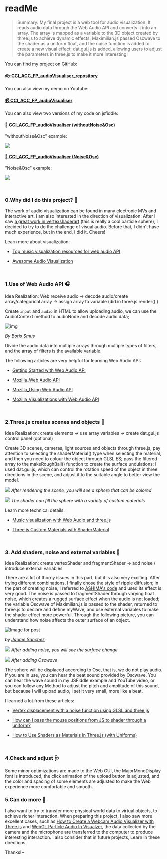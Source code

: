 # readMe

> Summary: My final project is a web tool for audio visualization. It reads audio data through the Web Audio API and converts it into an array. The array is mapped as a variable to the 3D object created by three.js to achieve dynamic effects; Maximilian.js passed Oscwave to the shader as a uniform float, and the noise function is added to create a new visual effect; dat.gui.js is added, allowing users to adjust the parameters in three.js to make it more interesting!

You can find my project on GitHub:

#### [👓 CCI_ACC_FP_audioVisualiser_repository](https://github.com/ShuSQ/CCI_ACC_FP_coding)


You can also view my demo on Youtube:

#### [📹 CCI_ACC_FP_audioVisualiser](https://www.youtube.com/watch?v=2ZJa9D-FDN8)


You can also view two versions of my code on jsfiddle: 

#### [🧩 CCI_ACC_FP_audioVisualiser (withoutNoise&Osc)](https://jsfiddle.net/SQShu/68w9fmhg/12/)

"withoutNoise&Osc" example:

![](https://miro.medium.com/max/2000/1*zyFn9ywwCByy8ncCKXh6HQ.png)


#### [🧩 CCI_ACC_FP_audioVisualiser (Noise&Osc)](https://jsfiddle.net/SQShu/n1pd8abk/15/)

"Noise&Osc" example:

![](https://miro.medium.com/max/2000/1*y0XH4zc82Rtc6eIRYoO9LQ.png)


</br>

### 0.Why did I do this project? 🧐

The work of audio visualization can be found in many electronic MVs and interactive art. I am also interested in the direction of visualization. After I saw [a great work in vertexshaderart](https://www.vertexshaderart.com/art/nNYZMHxiLMR2xAncW) (this is really a cool particle sphere), I decided to try to do the challenge of visual audio. Before that, I didn't have much experience, but in the end, I did it. Cheers!

Learn more about visualization:

* [Top music visualization resources for web audio API](https://blog.prototypr.io/get-started-with-the-web-audio-api-for-music-visualization-b6f594416a16)

* [Awesome Audio Visualization](https://github.com/willianjusten/awesome-audio-visualization/blob/master/Readme.md)

</br>

### 1.Use of Web Audio API 🎧

Idea Realization: Web receive audio -> decode audio/create array/categorical array -> assign array to variable (did in three.js render() )

Create `input` and `audio` in HTML to allow uploading audio, we can use the AudioContext method to audioNode and decode audio data;

![img](https://www.html5rocks.com/en/tutorials/webaudio/intro/diagrams/gain.png)

*By [Boris Smus](https://www.html5rocks.com/profiles/#smus)*

Divide the audio data into multiple arrays through multiple types of filters, and the array of filters is the available variable.

The following articles are very helpful for learning Web Audio API:

* [Getting Started with Web Audio API](https://www.html5rocks.com/en/tutorials/webaudio/intro/)

* [Mozilla_Web Audio API](https://developer.mozilla.org/en-US/docs/Web/API/Web_Audio_API)

* [Mozilla_Using Web Audio API](https://developer.mozilla.org/en-US/docs/Web/API/Web_Audio_API/Using_Web_Audio_API)

* [Mozilla_Visualizations with Web Audio API](https://developer.mozilla.org/en-US/docs/Web/API/Web_Audio_API/Visualizations_with_Web_Audio_API)

</br>

### 2.Three.js creates scenes and objects 💠

Idea Realization: create elements -> use array variables -> create dat.gui.js control panel (optional)

Create 3D scenes, cameras, light sources and objects through three.js, pay attention to selecting the shaderMaterial() type when selecting the material, and then you need to colour the object through GLSL ES; pass the filtered array to the makeRoughBall() function to create the surface undulations; I used dat.gui.js, which can control the rotation speed of the object in three directions in the scene, and adjust it to the suitable angle to better view the model.

![](https://cdn-images-1.medium.com/max/2400/1*DsxFhGQ5YXRmkOrcheQx5Q.png)
*After rendering the scene, you will see a sphere that can be colored*

![](https://cdn-images-1.medium.com/max/2400/1*U-JUIqQP8w52Hs9hTPhMMw.png)
*The shader can fill the sphere with a variety of custom materials*

Learn more technical details:

* [Music visualization with Web Audio and three.js](https://www.programmersought.com/article/563055099/)

* [Three.js Custom Materials with ShaderMaterial](http://blog.cjgammon.com/threejs-custom-shader-material)

</br>

### 3. Add shaders, noise and external variables 🌈

Idea Realization: create vertexShader and fragmentShader -> add noise / introduce external variables

There are a lot of thorny issues in this part, but it is also very exciting. After trying different combinations, I finally chose the style of ripple diffusion; in the part of creating noise, I referred to [ASHIMA's code](https://github.com/ashima/webgl-noise) and used its effect is very good. The noise is passed to fragmentShader through varying float noise, which creates a rugged surface effect when the audio is not loaded; the variable Oscwave of Maximilian.js is passed to the shader, returned to three.js to declare and define myWave, and use external variables to make the shader effect more powerful. Through the following picture, you can understand how noise affects the outer surface of an object.

![Image for post](https://miro.medium.com/max/1360/1*Ygksr_MmvR7jSMuG0zB1Vg.jpeg)

*by [Jaume Sanchez](https://www.clicktorelease.com/)*

![](https://cdn-images-1.medium.com/max/1600/1*p2xkutGZAnXcbe3OOaSOqQ.gif)
*After adding noise, you will see the surface change*

![](https://cdn-images-1.medium.com/max/1600/1*CLSuBprEObYcdRIOr6GjFw.gif)
*After adding Oscwave*

The sphere will be displaced according to Osc, that is, we do not play audio. If you are in use, you can hear the beat sound provided by Oscwave. You can hear the wave sound in my JSFiddle example and YouTube video, or you can follow any Method to adjust the pitch and amplitude of this sound, but because I will upload audio, I set it very small, more like a beat.

I learned a lot from these articles:

* [Vertex displacement with a noise function using GLSL and three.js](https://www.clicktorelease.com/blog/vertex-displacement-noise-3d-webgl-glsl-three-js/)

* [How can I pass the mouse positions from JS to shader through a uniform?](https://stackoverflow.com/questions/55850554/how-can-i-pass-the-mouse-positions-from-js-to-shader-through-a-uniform)

* [How to Use Shaders as Materials in Three.js (with Uniforms)](https://medium.com/@sidiousvic/how-to-use-shaders-as-materials-in-three-js-660d4cc3f12a)

</br>

### 4.Check and adjust 🩺

Some minor optimizations are made to the Web GUI, the MajorMonoDisplay font is introduced, the click animation of the upload button is adjusted, and the color and spacing of some elements are adjusted to make the Web experience more comfortable and smooth.
</br>

### 5.Can do more 🔋

I also want to try to transfer more physical world data to virtual objects, to achieve richer interaction. When preparing this project, I also saw more excellent cases, such as [How to Create a Webcam Audio Visualizer with Three.js](https://tympanus.net/codrops/2019/09/06/how-to-create-a-webcam-audio-visualizer-with-three-js/) and [WebGL Particle Audio In Visualzer](https://experiments.withgoogle.com/webgl-particle-audio-visualizer), the data collected by the camera and the microphone are transferred to the computer to produce interesting interaction. I also consider that in future projects, Learn in these directions.



Thanks!~
